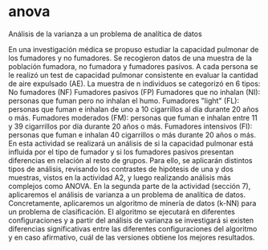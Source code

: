 # anova
Análisis de la varianza a un problema de analítica de datos


En una investigación médica se propuso estudiar la capacidad pulmonar de los fumadores y no fumadores. Se recogieron datos de una muestra de la población fumadora, no fumadora y fumadores pasivos. A cada persona se le realizó un test de capacidad pulmonar consistente en evaluar la cantidad de aire expulsado
(AE). La muestra de n individuos se categorizó en 6 tipos: No fumadores (NF)
Fumadores pasivos (FP)
Fumadores que no inhalan (NI): personas que fuman pero no inhalan el humo.
Fumadores "light" (FL): personas que fuman e inhalan de uno a 10 cigarrillos al día durante 20 años o más.
Fumadores moderados (FM): personas que fuman e inhalan entre 11 y 39 cigarrillos por día durante 20 años o más.
Fumadores intensivos (FI): personas que fuman e inhalan 40 cigarrillos o más durante 20 años o más.
En esta actividad se realizará un análisis de si la capacidad pulmonar está influida por el tipo de fumador y si los fumadores pasivos presentan diferencias en relación al resto de grupos. Para ello, se aplicarán distintos tipos de análisis, revisando los contrastes de hipótesis de una y dos muestras, vistos en la actividad A2, y luego realizando análisis más complejos como ANOVA.
En la segunda parte de la actividad (sección 7), aplicaremos el análisis de varianza a un problema de analítica de datos. Concretamente, aplicaremos un algoritmo de minería de datos (k-NN) para un problema de clasificación. El algoritmo se ejecutará en diferentes configuraciones y a partir del análisis de varianza se investigará si existen diferencias significativas entre las diferentes configuraciones del algoritmo y en caso afirmativo, cuál de las versiones obtiene los mejores resultados.

